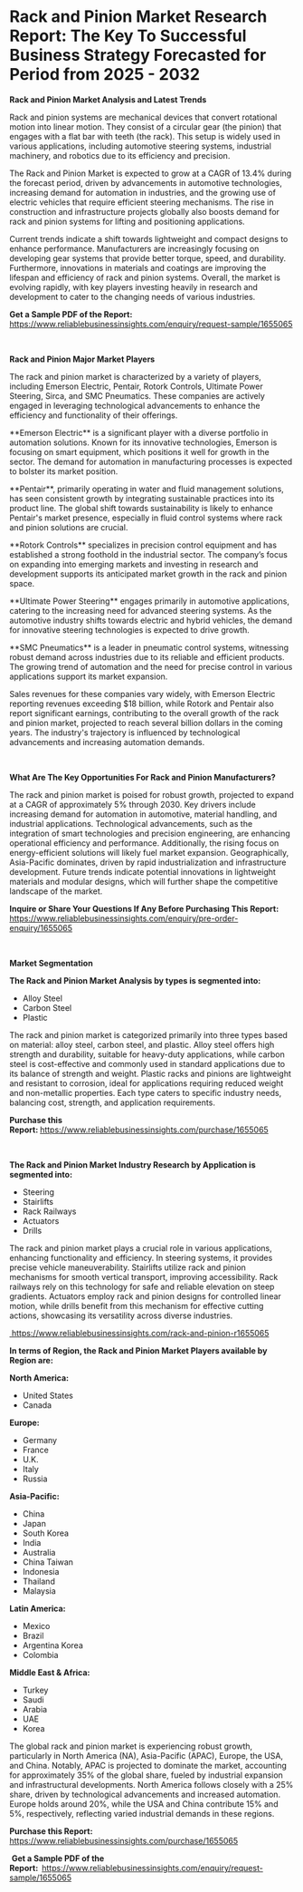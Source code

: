 <p><h1>Rack and Pinion Market Research Report: The Key To Successful Business Strategy Forecasted for Period from 2025 - 2032</h1></p><p><strong>Rack and Pinion Market Analysis and Latest Trends</strong></p>
<p><p>Rack and pinion systems are mechanical devices that convert rotational motion into linear motion. They consist of a circular gear (the pinion) that engages with a flat bar with teeth (the rack). This setup is widely used in various applications, including automotive steering systems, industrial machinery, and robotics due to its efficiency and precision.</p><p>The Rack and Pinion Market is expected to grow at a CAGR of 13.4% during the forecast period, driven by advancements in automotive technologies, increasing demand for automation in industries, and the growing use of electric vehicles that require efficient steering mechanisms. The rise in construction and infrastructure projects globally also boosts demand for rack and pinion systems for lifting and positioning applications.</p><p>Current trends indicate a shift towards lightweight and compact designs to enhance performance. Manufacturers are increasingly focusing on developing gear systems that provide better torque, speed, and durability. Furthermore, innovations in materials and coatings are improving the lifespan and efficiency of rack and pinion systems. Overall, the market is evolving rapidly, with key players investing heavily in research and development to cater to the changing needs of various industries.</p></p>
<p><strong>Get a Sample PDF of the Report:&nbsp;</strong> <a href="https://www.reliablebusinessinsights.com/enquiry/request-sample/1655065?utm_campaign=3537&utm_medium=2&utm_source=Github&utm_content=ia&utm_term=18042025&utm_id=rack-and-pinion">https://www.reliablebusinessinsights.com/enquiry/request-sample/1655065</a></p>
<p>&nbsp;</p>
<p><strong>Rack and Pinion Major Market Players</strong></p>
<p><p>The rack and pinion market is characterized by a variety of players, including Emerson Electric, Pentair, Rotork Controls, Ultimate Power Steering, Sirca, and SMC Pneumatics. These companies are actively engaged in leveraging technological advancements to enhance the efficiency and functionality of their offerings.</p><p>**Emerson Electric** is a significant player with a diverse portfolio in automation solutions. Known for its innovative technologies, Emerson is focusing on smart equipment, which positions it well for growth in the sector. The demand for automation in manufacturing processes is expected to bolster its market position.</p><p>**Pentair**, primarily operating in water and fluid management solutions, has seen consistent growth by integrating sustainable practices into its product line. The global shift towards sustainability is likely to enhance Pentair's market presence, especially in fluid control systems where rack and pinion solutions are crucial.</p><p>**Rotork Controls** specializes in precision control equipment and has established a strong foothold in the industrial sector. The company’s focus on expanding into emerging markets and investing in research and development supports its anticipated market growth in the rack and pinion space.</p><p>**Ultimate Power Steering** engages primarily in automotive applications, catering to the increasing need for advanced steering systems. As the automotive industry shifts towards electric and hybrid vehicles, the demand for innovative steering technologies is expected to drive growth.</p><p>**SMC Pneumatics** is a leader in pneumatic control systems, witnessing robust demand across industries due to its reliable and efficient products. The growing trend of automation and the need for precise control in various applications support its market expansion.</p><p>Sales revenues for these companies vary widely, with Emerson Electric reporting revenues exceeding $18 billion, while Rotork and Pentair also report significant earnings, contributing to the overall growth of the rack and pinion market, projected to reach several billion dollars in the coming years. The industry's trajectory is influenced by technological advancements and increasing automation demands.</p></p>
<p>&nbsp;</p>
<p><strong>What Are The Key Opportunities For Rack and Pinion Manufacturers?</strong></p>
<p><p>The rack and pinion market is poised for robust growth, projected to expand at a CAGR of approximately 5% through 2030. Key drivers include increasing demand for automation in automotive, material handling, and industrial applications. Technological advancements, such as the integration of smart technologies and precision engineering, are enhancing operational efficiency and performance. Additionally, the rising focus on energy-efficient solutions will likely fuel market expansion. Geographically, Asia-Pacific dominates, driven by rapid industrialization and infrastructure development. Future trends indicate potential innovations in lightweight materials and modular designs, which will further shape the competitive landscape of the market.</p></p>
<p><strong>Inquire or Share Your Questions If Any Before Purchasing This Report:</strong> <a href="https://www.reliablebusinessinsights.com/enquiry/pre-order-enquiry/1655065?utm_campaign=3537&utm_medium=2&utm_source=Github&utm_content=ia&utm_term=18042025&utm_id=rack-and-pinion">https://www.reliablebusinessinsights.com/enquiry/pre-order-enquiry/1655065</a></p>
<p>&nbsp;</p>
<p><strong>Market Segmentation</strong></p>
<p><strong>The Rack and Pinion Market Analysis by types is segmented into:</strong></p>
<p><ul><li>Alloy Steel</li><li>Carbon Steel</li><li>Plastic</li></ul></p>
<p><p>The rack and pinion market is categorized primarily into three types based on material: alloy steel, carbon steel, and plastic. Alloy steel offers high strength and durability, suitable for heavy-duty applications, while carbon steel is cost-effective and commonly used in standard applications due to its balance of strength and weight. Plastic racks and pinions are lightweight and resistant to corrosion, ideal for applications requiring reduced weight and non-metallic properties. Each type caters to specific industry needs, balancing cost, strength, and application requirements.</p></p>
<p><strong>Purchase this Report:&nbsp;</strong><a href="https://www.reliablebusinessinsights.com/purchase/1655065?utm_campaign=3537&utm_medium=2&utm_source=Github&utm_content=ia&utm_term=18042025&utm_id=rack-and-pinion">https://www.reliablebusinessinsights.com/purchase/1655065</a></p>
<p>&nbsp;</p>
<p><strong>The Rack and Pinion Market Industry Research by Application is segmented into:</strong></p>
<p><ul><li>Steering</li><li>Stairlifts</li><li>Rack Railways</li><li>Actuators</li><li>Drills</li></ul></p>
<p><p>The rack and pinion market plays a crucial role in various applications, enhancing functionality and efficiency. In steering systems, it provides precise vehicle maneuverability. Stairlifts utilize rack and pinion mechanisms for smooth vertical transport, improving accessibility. Rack railways rely on this technology for safe and reliable elevation on steep gradients. Actuators employ rack and pinion designs for controlled linear motion, while drills benefit from this mechanism for effective cutting actions, showcasing its versatility across diverse industries.</p></p>
<p><a href="https://www.reliablebusinessinsights.com/rack-and-pinion-r1655065?utm_campaign=3537&utm_medium=2&utm_source=Github&utm_content=ia&utm_term=18042025&utm_id=rack-and-pinion">&nbsp;https://www.reliablebusinessinsights.com/rack-and-pinion-r1655065</a></p>
<p><strong>In terms of Region, the Rack and Pinion Market Players available by Region are:</strong></p>
<p>
    <p> <strong> North America: </strong>
        <ul>
            <li>United States</li>
            <li>Canada</li>
        </ul>
        </p> 
    <p> <strong> Europe: </strong>
        <ul>
            <li>Germany</li>
            <li>France</li>
            <li>U.K.</li>
            <li>Italy</li>
            <li>Russia</li>
        </ul>
        </p> 
    <p> <strong> Asia-Pacific: </strong>
        <ul>
            <li>China</li>
            <li>Japan</li>
            <li>South Korea</li>
            <li>India</li>
            <li>Australia</li>
            <li>China Taiwan</li>
            <li>Indonesia</li>
            <li>Thailand</li>
            <li>Malaysia</li>
        </ul>
        </p> 
    <p> <strong> Latin America: </strong>
        <ul>
            <li>Mexico</li>
            <li>Brazil</li>
            <li>Argentina Korea</li>
            <li>Colombia</li>
        </ul>
        </p> 
    <p> <strong> Middle East & Africa: </strong>
        <ul>
            <li>Turkey</li>
            <li>Saudi</li>
            <li>Arabia</li>
            <li>UAE</li>
            <li>Korea</li>
        </ul>
    </p>
    </p>
<p><p>The global rack and pinion market is experiencing robust growth, particularly in North America (NA), Asia-Pacific (APAC), Europe, the USA, and China. Notably, APAC is projected to dominate the market, accounting for approximately 35% of the global share, fueled by industrial expansion and infrastructural developments. North America follows closely with a 25% share, driven by technological advancements and increased automation. Europe holds around 20%, while the USA and China contribute 15% and 5%, respectively, reflecting varied industrial demands in these regions.</p></p>
<p><strong>Purchase this Report: </strong><a href="https://www.reliablebusinessinsights.com/purchase/1655065?utm_campaign=3537&utm_medium=2&utm_source=Github&utm_content=ia&utm_term=18042025&utm_id=rack-and-pinion">https://www.reliablebusinessinsights.com/purchase/1655065</a></p>
<p>&nbsp;<strong>Get a Sample PDF of the Report:&nbsp;&nbsp;</strong><a href="https://www.reliablebusinessinsights.com/enquiry/request-sample/1655065?utm_campaign=3537&utm_medium=2&utm_source=Github&utm_content=ia&utm_term=18042025&utm_id=rack-and-pinion">https://www.reliablebusinessinsights.com/enquiry/request-sample/1655065</a></p>
<p><strong></strong></p>
<p><p></p><p></p><p></p></p>